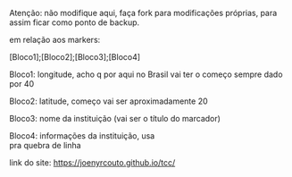 Atenção: não modifique aqui, faça fork para modificações próprias, para assim ficar como ponto de backup.

em relação aos markers:




[Bloco1];[Bloco2];[Bloco3];[Bloco4]

Bloco1: longitude, acho q por aqui no Brasil vai ter o começo sempre dado por 40

Bloco2: latitude, começo vai ser aproximadamente 20

Bloco3: nome da instituição (vai ser o título do marcador)

Bloco4: informações da instituição, usa <br> pra quebra de linha

link do site: https://joenyrcouto.github.io/tcc/
